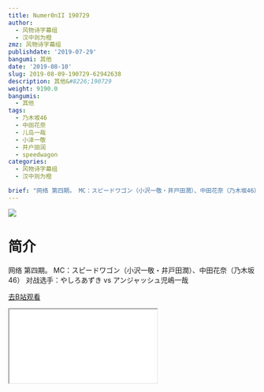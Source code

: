 ```yaml
---
title: Numer0nII 190729
author:
  - 风物诗字幕组
  - 汉中则为橙
zmz: 风物诗字幕组
publishdate: '2019-07-29'
bangumi: 其他
date: '2019-08-10'
slug: 2019-08-09-190729-62942638
description: 其他&#8226;190729
weight: 9190.0
bangumis:
  - 其他
tags:
  - 乃木坂46
  - 中田花奈
  - 儿岛一哉
  - 小泽一敬
  - 井户田润
  - speedwagon
categories:
  - 风物诗字幕组
  - 汉中则为橙

brief: "网络 第四期。 MC：スピードワゴン（小沢一敬・井戸田潤）、中田花奈（乃木坂46） 对战选手：やしろあずき vs アンジャッシュ児嶋一哉"
---
```

![](https://raw.githubusercontent.com/tcgriffith/owaraisite/master/static/tmpimg/705fb00310cc2cb65cef0d31b7016d7b03b7428f.jpg.480.jpg)
# 简介  
网络
第四期。
MC：スピードワゴン（小沢一敬・井戸田潤）、中田花奈（乃木坂46）
对战选手：やしろあずき vs アンジャッシュ児嶋一哉  

[去B站观看](https://www.bilibili.com/video/av62942638/)
<div class ="resp-container"><iframe class="testiframe" src="//player.bilibili.com/player.html?aid=62942638"", scrolling="no", allowfullscreen="true" > </iframe></div> 
